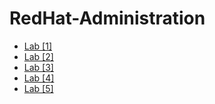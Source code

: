 # RedHat-Administration

- [Lab [1]](https://github.com/omarkhalil117/RedHat-Administration/blob/main/Lab%20%5B1%5D/Lab%20%5B1%5D.md) 
- [Lab [2]](https://github.com/omarkhalil117/RedHat-Administration/blob/main/Lab%20%5B2%5D/Lab%20%5B2%5D.md)
- [Lab [3]](https://github.com/omarkhalil117/RedHat-Administration/blob/main/Lab%20%5B3%5D/Lab%5B3%5D.md)
- [Lab [4]](https://github.com/omarkhalil117/RedHat-Administration/blob/main/Lab%20%5B4%5D/Lab%5B4%5D.md)
- [Lab [5]](https://github.com/omarkhalil117/RedHat-Administration/blob/main/Lab%20%5B5%5D/Lab%20%5B5%5D.md)

